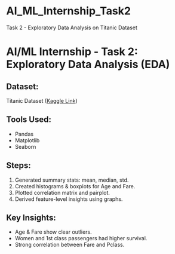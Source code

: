# AI_ML_Internship_Task2
Task 2 - Exploratory Data Analysis on Titanic Dataset
# AI/ML Internship - Task 2: Exploratory Data Analysis (EDA)

## Dataset:
Titanic Dataset ([Kaggle Link](https://www.kaggle.com/datasets/yasserh/titanic-dataset))

## Tools Used:
- Pandas
- Matplotlib
- Seaborn

## Steps:
1. Generated summary stats: mean, median, std.
2. Created histograms & boxplots for Age and Fare.
3. Plotted correlation matrix and pairplot.
4. Derived feature-level insights using graphs.

## Key Insights:
- Age & Fare show clear outliers.
- Women and 1st class passengers had higher survival.
- Strong correlation between Fare and Pclass.


